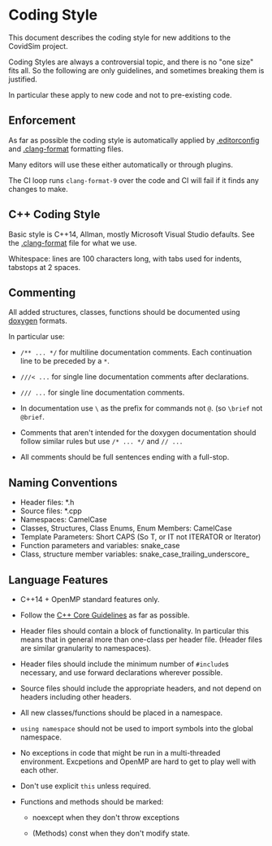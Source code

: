 # Coding Style

This document describes the coding style for new additions to the CovidSim project.

Coding Styles are always a controversial topic, and there is no "one size"
fits all.  So the following are only guidelines, and sometimes breaking them
is justified.

In particular these apply to new code and not to pre-existing code.

## Enforcement

As far as possible the coding style is automatically applied by
[.editorconfig](../.editorconfig) and [.clang-format](../.clang-format)
formatting files.

Many editors will use these either automatically or through plugins.

The CI loop runs `clang-format-9` over the code and CI will fail if it finds
any changes to make.

## C++ Coding Style

Basic style is C++14, Allman, mostly Microsoft Visual Studio defaults.  See
the [.clang-format](../.clang-format) file for what we use.

Whitespace: lines are 100 characters long, with tabs used for indents,
tabstops at 2 spaces.

## Commenting

All added structures, classes, functions should be documented using
[doxygen](https://www.doxygen.nl/index.html) formats.

In particular use:

 * `/** ... */` for multiline documentation comments.  Each continuation line
   to be preceded by a `*`.

 * `///< ...` for single line documentation comments after declarations.

 * `/// ...` for single line documentation comments.

 * In documentation use `\` as the prefix for commands not `@`.  (so `\brief`
   not `@brief`.

 * Comments that aren't intended for the doxygen documentation should follow
   similar rules but use `/* ... */` and `// ...`

 * All comments should be full sentences ending with a full-stop.

## Naming Conventions

 * Header files: \*.h
 * Source files: \*.cpp
 * Namespaces: CamelCase
 * Classes, Structures, Class Enums, Enum Members: CamelCase
 * Template Parameters: Short CAPS (So T, or IT not ITERATOR or Iterator)
 * Function parameters and variables: snake\_case
 * Class, structure member variables: snake\_case\_trailing\_underscore\_

## Language Features

 * C++14 + OpenMP standard features only.

 * Follow the
   [C++ Core Guidelines](http://isocpp.github.io/CppCoreGuidelines/CppCoreGuidelines)
   as far as possible.

 * Header files should contain a block of functionality.  In particular this
   means that in general more than one-class per header file.  (Header files
   are similar granularity to namespaces).

 * Header files should include the minimum number of `#include`s necessary,
   and use forward declarations wherever possible.

 * Source files should include the appropriate headers, and not depend on
   headers including other headers.

 * All new classes/functions should be placed in a namespace.

 * `using namespace` should not be used to import symbols into the global
   namespace.

 * No exceptions in code that might be run in a multi-threaded environment.
   Excpetions and OpenMP are hard to get to play well with each other.

 * Don't use explicit `this` unless required.

 * Functions and methods should be marked:

   * noexcept when they don't throw exceptions

   * (Methods) const when they don't modify state.

